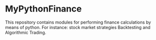 # MyPythonFinance
This repository contains modules for performing finance calculations by means of python. For instance: stock market strategies Backtesting and Algorithmic Trading.
